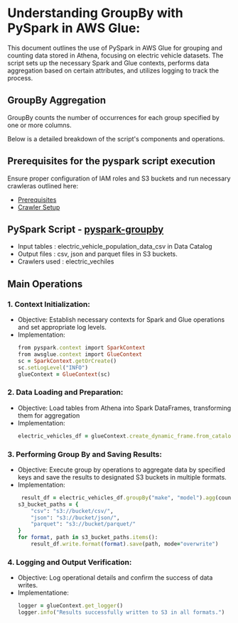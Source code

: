 # Understanding GroupBy with PySpark in AWS Glue:

This document outlines the use of PySpark in AWS Glue for grouping and counting data stored in Athena, focusing on electric vehicle datasets. The script sets up the necessary Spark and Glue contexts, performs data aggregation based on certain attributes, and utilizes logging to track the process. 

## GroupBy Aggregation

GroupBy counts the number of occurrences for each group specified by one or more columns.

Below is a detailed breakdown of the script's components and operations.

## Prerequisites for the pyspark script execution

Ensure proper configuration of IAM roles and S3 buckets and run necessary crawleras outlined here:

* [Prerequisites]((/prerequisites.md)) 
* [Crawler Setup](/aws-glue-crawler.md)

## PySpark Script - [pyspark-groupby](../glue-code/ti-pyspark-groupby.py)
- Input tables         : electric_vehicle_population_data_csv in Data Catalog
- Output files         : csv, json and parquet files in S3 buckets.
- Crawlers used        : electric_vechiles


## Main Operations
### 1. Context Initialization:
  - Objective: Establish necessary contexts for Spark and Glue operations and set appropriate log levels.
  - Implementation:
    ```ruby
    from pyspark.context import SparkContext
    from awsglue.context import GlueContext
    sc = SparkContext.getOrCreate()
    sc.setLogLevel("INFO")
    glueContext = GlueContext(sc)
    ```
### 2. Data Loading and Preparation:
  - Objective: Load tables from Athena into Spark DataFrames, transforming them for aggregation
  - Implementation:
    ```ruby
    electric_vehicles_df = glueContext.create_dynamic_frame.from_catalog(database="glue_db", table_name="electric_vehicle_population_data_csv").toDF()
    ```

### 3. Performing Group By and Saving Results:
   - Objective: Execute group by operations to aggregate data by specified keys and save the results to designated S3 buckets in multiple formats.
   - Implementation:
      ```ruby
       result_df = electric_vehicles_df.groupBy("make", "model").agg(count("*").alias("count"))
      s3_bucket_paths = {
          "csv": "s3://bucket/csv/",
          "json": "s3://bucket/json/",
          "parquet": "s3://bucket/parquet/"
      }
      for format, path in s3_bucket_paths.items():
          result_df.write.format(format).save(path, mode="overwrite")
     ```
      
### 4. Logging and Output Verification:
   - Objective: Log operational details and confirm the success of data writes.
   - Implementatione:
       ```ruby
      logger = glueContext.get_logger()
      logger.info("Results successfully written to S3 in all formats.")

     ```
